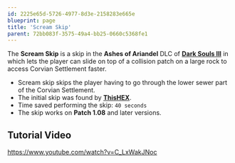 ```yaml
---
id: 2225e65d-5726-4977-8d3e-2158283e665e
blueprint: page
title: 'Scream Skip'
parent: 72bb083f-3575-49a4-bb25-0660c5368fe1
---
```

The **Scream Skip** is a skip in the **Ashes of Ariandel** DLC of [**Dark Souls III**](/darksouls3) in which lets the player can slide on top of a collision patch on a large rock to access Corvian Settlement faster.

- Scream skip skips the player having to go through the lower sewer part of the Corvian Settlement.
- The initial skip was found by [**ThisHEX**](//youtube.com/channel/UCgmq4h643S5tc6_qPYdUIgw).
- Time saved performing the skip: `40 seconds`
- The skip works on **Patch 1.08** and later versions.

## Tutorial Video

https://www.youtube.com/watch?v=C_LxWakJNoc
